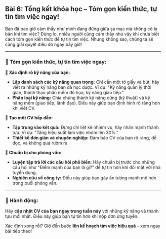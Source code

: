 ## Bài 6: Tổng kết khóa học – Tóm gọn kiến thức, tự tin tìm việc ngay!

Bạn đã bao giờ cảm thấy như mình đang đứng giữa sa mạc mà không có la bàn khi tìm việc? Đừng lo, nhiều người cũng cảm thấy như vậy khi chưa biết cách tóm gọn kiến thức để tự tin tìm việc. Nhưng không sao, chúng ta sẽ cùng giải quyết điều đó ngay bây giờ!

---

### 📌 Tóm gọn kiến thức, tự tin tìm việc ngay:

**🔹 Xác định rõ kỹ năng của bạn:**
- **Lập danh sách các kỹ năng quan trọng:** Chỉ cần một tờ giấy và bút, hãy viết ra những kỹ năng bạn đã học được. Ví dụ: "Kỹ năng quản lý thời gian, thành thạo phần mềm đồ họa, kỹ năng giao tiếp."
- **Phân loại kỹ năng:** Chia chúng thành kỹ năng cứng (kỹ thuật) và kỹ năng mềm (giao tiếp, lãnh đạo). Điều này giúp bạn định hình rõ ràng hơn khi viết CV.

**🔹 Tạo một CV hấp dẫn:**
- **Tập trung vào kết quả:** Đừng chỉ liệt kê nhiệm vụ, hãy nhấn mạnh thành tựu. Ví dụ: "Tăng hiệu suất làm việc nhóm lên 30%."
- **Thiết kế đơn giản và chuyên nghiệp:** Đảm bảo CV của bạn rõ ràng, dễ đọc, và không quá rườm rà.

**🔹 Chuẩn bị cho phỏng vấn:**
- **Luyện tập trả lời các câu hỏi phổ biến:** Hãy chuẩn bị trước cho những câu hỏi như "Điểm mạnh của bạn là gì?" để tự tin hơn khi đối mặt với nhà tuyển dụng.
- **Nghiên cứu về công ty:** Điều này giúp bạn gây ấn tượng mạnh mẽ hơn trong buổi phỏng vấn.

---

### 🚀 Hành động:

Hãy **cập nhật CV của bạn ngay trong tuần này** với những kỹ năng và thành tựu mới nhất. Điều này giúp bạn tự tin hơn khi nộp đơn ứng tuyển.

Xác định xong rồi? Giờ đến bước **lên kế hoạch tìm việc hiệu quả** – xem ngay bài tiếp theo!